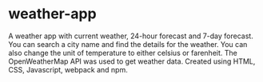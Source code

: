 # weather-app

A weather app with current weather, 24-hour forecast and 7-day forecast. You can search a city name and find the details
for the weather. You can also change the unit of temperature to either celsius or farenheit.
The OpenWeatherMap API was used to get weather data. Created using HTML, CSS, Javascript, webpack and npm. 